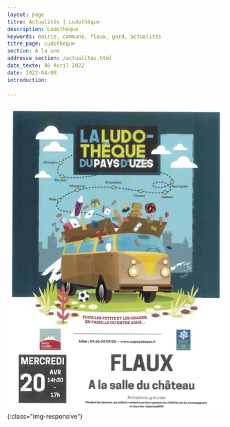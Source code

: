 ```yaml
---
layout: page
titre: Actualités | Ludothèque
description: Ludothèque
keywords: mairie, commune, flaux, gard, actualités
titre_page: Ludothèque
section: À la une
addresse_section: /actualites.html
date_texte: 08 Avril 2022
date: 2022-04-08
introduction: 

---
```



![ludothèque affiche deux fevrier](/assets/illustrations/ludotheque_20220407.png){:class="img-responsive"} 

